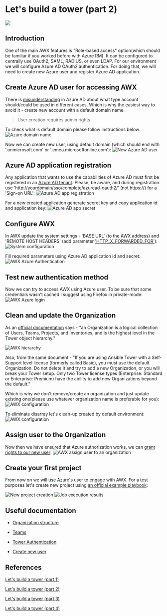 # Let's build a tower (part 2)

![](/images/ansible-tower/awx_logo.png)

## Introduction

One of the main AWX features is "Role-based access" option(which should be familiar if you worked before with Azure RM). It can be configured to centrally use OAuth2, SAML, RADIUS, or even LDAP. For our environment we will configure Azure AD OAuth2 authentication. For doing that, we will need to create new Azure user and register Azure AD application.

## Create Azure AD user for accessing AWX
There is [misunderstanding](https://techcommunity.microsoft.com/t5/Azure-Active-Directory-Identity/Cleaning-up-the-AzureAD-and-Microsoft-account-overlap/ba-p/245105) in Azure AD about what type account should/could be used in different cases. Which is why the easiest way to avoid it - create new account with a default domain name.

> User creation requires admin rights

To check what is default domain please follow instructions below:
![Azure domain name](/images/ansible-tower/find_aad_domain.png)

Now we can create new user, using default domain (which should end with '.onmicrosoft.com' or '.emea.microsoftonline.com'):
![New Azure AD user](/images/ansible-tower/new_aad_user.png)

## Azure AD application registration

Any application that wants to use the capabilities of Azure AD must first be registered in an [Azure AD tenant](https://docs.microsoft.com/en-us/azure/active-directory/develop/quickstart-v1-add-azure-ad-app). Please, be aware, and during registration use 'http://yourdomain/sso/complete/azuread-oauth2/' (not https://) for a 'Sign-on URL':
![Azure AD app registration](/images/ansible-tower/aad_app_reg.png)

For a new created application generate secret key and copy application id and application key:
![Azure AD app secret](/images/ansible-tower/aad_oauth2.png)

## Configure AWX

In AWX update the system settings - 'BASE URL' (to the AWX address) and 'REMOTE HOST HEADERS' (add parameter ['HTTP_X_FORWARDED_FOR'](https://docs.ansible.com/ansible-tower/latest/html/administration/proxy-support.html#configure-known-proxies)):
![System configuration](/images/ansible-tower/system_config.png)

Fill required parameters using Azure AD application id and secret:
![AWX Azure Authentication](/images/ansible-tower/aad_auth_conf.png)

## Test new authentication method

Now we can try to access AWX using Azure user. To be sure that some credentials wasn't cached I suggest using Firefox in private-mode:
![AWX Azure login](/images/ansible-tower/aad_login.png)

## Clean and update the Organization

As an [official documentation](https://docs.ansible.com/ansible-tower/latest/html/userguide/organizations.html#) says - "an Organization is a logical collection of Users, Teams, Projects, and Inventories, and is the highest level in the Tower object hierarchy." 

![AWX hierarchy](/images/ansible-tower/tower_h.png)

Also, from the same document - "If you are using Ansible Tower with a Self-Support level license (formerly called Basic), you must use the default Organization. Do not delete it and try to add a new Organization, or you will break your Tower setup. Only two Tower license types (Enterprise: Standard or Enterprise: Premium) have the ability to add new Organizations beyond the default."

Which is why we don't remove/create an organization and just update existing one(please use whatever organization name is preferable for you):
![AWX configuration](/images/ansible-tower/cleanup_00.png)

To eliminate disarray let's clean-up created by default environment:
![AWX configuration](/images/ansible-tower/cleanup.png)

## Assign user to the Organization

Now then we have ensured that Azure authorization works, we can [grant rights to our new user](https://docs.ansible.com/ansible-tower/2.4.1/html/quickstart/create_project.html):
![AWX assign user to an organization](/images/ansible-tower/grant_user_rights.png)

## Create your first project

From now on we will use Azure's user to engage with AWX. For a test purposes let's create new project using [an official example playbook]( https://github.com/ansible/tower-example.git):

![New project creation](/images/ansible-tower/initial_project.png)
![Job execution results](/images/ansible-tower/init_run_result.png)

## Useful documentation

* [Organization structure](https://docs.ansible.com/ansible-tower/latest/html/userguide/organizations.html)

* [Teams](https://docs.ansible.com/ansible-tower/latest/html/userguide/teams.html)

* [Tower Authentication](https://docs.ansible.com/ansible-tower/3.3.2/html/administration/social_auth.html#ag-authentication)

* [Create new user](https://docs.ansible.com/ansible-tower/latest/html/userguide/users.html)

## References

[Let's build a tower (part 1)](/ansible-tower-00/README.md)

[Let's build a tower (part 2)](/ansible-tower-01/README.md)

[Let's build a tower (part 3)](/ansible-tower-02/README.md)

[Let's build a tower (part 4)](/ansible-tower-03/README.md)
